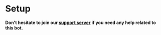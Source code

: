 # Setup
**Don't hesitate to join our [support server](https://discord.com/invite/2JcXU8uJKY) if you need any help related to this bot.**